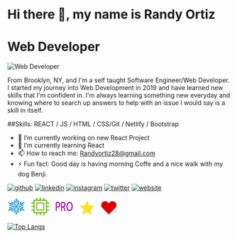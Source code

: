 # Hi there 👋, my name is Randy Ortiz
# Web Developer
![Web Developer](https://pbs.twimg.com/profile_banners/1275236749606883331/1609305976/1500x500)

From Brooklyn, NY, and I'm a self taught Software Engineer/Web Developer. I started my journey into Web Development in 2019 and have learned new skills that I'm confident in. I'm always learning something new everyday and knowing where to search up answers to help with an issue I would say is a skill in itself.

##Skills: REACT / JS / HTML / CSS/Git / Netlify / Bootstrap

- 🔭 I’m currently working on new React Project 
- 🌱 I’m currently learning React 
- 📫 How to reach me: Randyortiz28@gmail.com 
- ⚡ Fun fact: Good day is having morning Coffe and a nice walk with my dog Benji. 


[<img src='https://cdn.jsdelivr.net/npm/simple-icons@3.0.1/icons/github.svg' alt='github' height='40'>](https://github.com/Randyo28)  [<img src='https://cdn.jsdelivr.net/npm/simple-icons@3.0.1/icons/linkedin.svg' alt='linkedin' height='40'>](https://www.linkedin.com/in/https://www.linkedin.com/in/randy-ortiz-6a8027193//) [<img src='https://cdn.jsdelivr.net/npm/simple-icons@3.0.1/icons/instagram.svg' alt='instagram' height='40'>](https://www.instagram.com/Randyo28/)  [<img src='https://cdn.jsdelivr.net/npm/simple-icons@3.0.1/icons/twitter.svg' alt='twitter' height='40'>](https://twitter.com/Randyo28)  [<img src='https://cdn.jsdelivr.net/npm/simple-icons@3.0.1/icons/icloud.svg' alt='website' height='40'>](https://www.randyortiz.net/)  

<a href='https://archiveprogram.github.com/'><img src='https://raw.githubusercontent.com/acervenky/animated-github-badges/master/assets/acbadge.gif' width='40' height='40'></a> <a href='https://docs.github.com/en/developers'><img src='https://raw.githubusercontent.com/acervenky/animated-github-badges/master/assets/devbadge.gif' width='40' height='40'></a> <a href='https://github.com/pricing'><img src='https://raw.githubusercontent.com/acervenky/animated-github-badges/master/assets/pro.gif' width='40' height='40'></a> <a href='https://stars.github.com/'><img src='https://raw.githubusercontent.com/acervenky/animated-github-badges/master/assets/starbadge.gif' width='35' height='35'></a> <a href='https://docs.github.com/en/github/supporting-the-open-source-community-with-github-sponsors'><img src='https://raw.githubusercontent.com/acervenky/animated-github-badges/master/assets/sponsorbadge.gif' width='35' height='35'></a> 

[![Top Langs](https://github-readme-stats.vercel.app/api/top-langs/?username=Randyo28)](https://github.com/anuraghazra/github-readme-stats)


